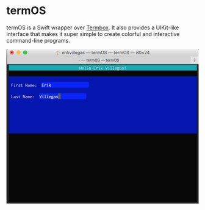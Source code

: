 # termOS

termOS is a Swift wrapper over [Termbox](https://github.com/nsf/termbox). It also provides a UIKit-like interface that makes it super simple to create colorful and interactive command-line programs.

![alt text](demo-image.png "")
